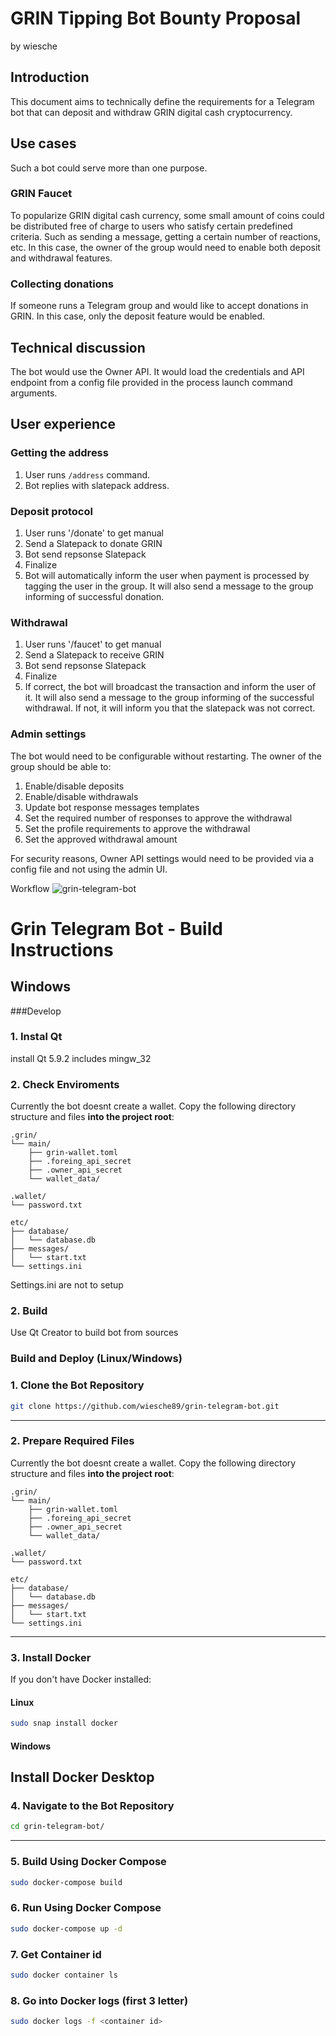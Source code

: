 # GRIN Tipping Bot Bounty Proposal
by wiesche

## Introduction

This document aims to technically define the requirements for a Telegram bot that can deposit and withdraw GRIN digital cash cryptocurrency.

## Use cases

Such a bot could serve more than one purpose.

### GRIN Faucet

To popularize GRIN digital cash currency, some small amount of coins could be distributed free of charge to users who satisfy certain predefined criteria. 
Such as sending a message, getting a certain number of reactions, etc. In this case, the owner of the group would need to enable both deposit and withdrawal features.

### Collecting donations

If someone runs a Telegram group and would like to accept donations in GRIN. In this case, only the deposit feature would be enabled.

## Technical discussion

The bot would use the Owner API. It would load the credentials and API endpoint from a config file provided in the process launch command arguments.

## User experience

### Getting the address

1. User runs `/address` command.
2. Bot replies with slatepack address.

### Deposit protocol

1. User runs '/donate' to get manual
2. Send a Slatepack to donate GRIN
3. Bot send repsonse Slatepack
4. Finalize
5. Bot will automatically inform the user when payment is processed by tagging the user in the group. It will also send a message to the group informing of successful donation.

### Withdrawal

1. User runs '/faucet' to get manual
2. Send a Slatepack to receive GRIN
3. Bot send repsonse Slatepack
4. Finalize
5. If correct, the bot will broadcast the transaction and inform the user of it. It will also send a message to the group informing of the successful withdrawal. If not, it will inform you that the slatepack was not correct.

### Admin settings

The bot would need to be configurable without restarting. The owner of the group should be able to:

1. Enable/disable deposits
2. Enable/disable withdrawals
3. Update bot response messages templates
4. Set the required number of responses to approve the withdrawal
5. Set the profile requirements to approve the withdrawal
6. Set the approved withdrawal amount

For security reasons, Owner API settings would need to be provided via a config file and not using the admin UI.

Workflow
![grin-telegram-bot](https://github.com/user-attachments/assets/19f69736-02e3-4aec-8cc0-8e3f1f2c3222)




# Grin Telegram Bot - Build Instructions

## Windows

###Develop

### 1. Instal Qt 
install Qt 5.9.2
includes mingw_32

### 2. Check Enviroments
Currently the bot doesnt create a wallet.
Copy the following directory structure and files **into the project root**:

```
.grin/
└── main/
    ├── grin-wallet.toml
    ├── .foreing_api_secret
    ├── .owner_api_secret
    └── wallet_data/

.wallet/
└── password.txt

etc/
├── database/
│   └── database.db
├── messages/
│   └── start.txt
└── settings.ini
```

Settings.ini are not to setup

### 2. Build
Use Qt Creator to build bot from sources

### Build and Deploy (Linux/Windows)

### 1. Clone the Bot Repository

```bash
git clone https://github.com/wiesche89/grin-telegram-bot.git
```

---

### 2. Prepare Required Files

Currently the bot doesnt create a wallet.
Copy the following directory structure and files **into the project root**:

```
.grin/
└── main/
    ├── grin-wallet.toml
    ├── .foreing_api_secret
    ├── .owner_api_secret
    └── wallet_data/

.wallet/
└── password.txt

etc/
├── database/
│   └── database.db
├── messages/
│   └── start.txt
└── settings.ini
```

---

### 3. Install Docker

If you don't have Docker installed:

#### Linux
```bash
sudo snap install docker
```

#### Windows
Install Docker Desktop
---

### 4. Navigate to the Bot Repository

```bash
cd grin-telegram-bot/
```

---

### 5. Build Using Docker Compose

```bash
sudo docker-compose build
```

### 6. Run Using Docker Compose
```bash
sudo docker-compose up -d
```

### 7. Get Container id
```bash
sudo docker container ls
```

### 8. Go into Docker logs (first 3 letter)
```bash
sudo docker logs -f <container id>
```